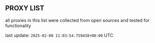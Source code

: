 ## PROXY LIST

all proxies in this list were collected from open sources and tested for functionality

last update: `2025-02-08 11:03:54.759438+00:00` UTC